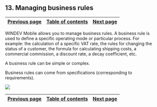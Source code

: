 


## 13. Managing business rules
			



| [Previous page](../Concepts_WM/1410086913.md) | [Table of contents](../Concepts_WM/1410086964.md) | [Next page](../Concepts_WM/1410086915.md) |
| --- | --- | --- |



<a name="NOTE1"></a>
<a name="NOTE1_1"></a>
WINDEV Mobile allows you to manage business rules. A business rule is used to define a specific operating mode or particular process. For example: the calculation of a specific VAT rate, the rules for changing the status of a customer, the formula for calculating shipping costs, a commercial commission, a discount rate, a decay coefficient, etc.

A business rule can be simple or complex.

Business rules can come from specifications (corresponding to requirements).

![](https://doc.pcsoft.fr/en-US/images/image.awp?langid=3&name=P43-Gestion%20des%20r%E8gles%20m%E9tier.gif)


| [Previous page](../Concepts_WM/1410086913.md) | [Table of contents](../Concepts_WM/1410086964.md) | [Next page](../Concepts_WM/1410086915.md) |
| --- | --- | --- |




